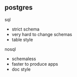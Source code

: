 ## postgres


sql
- strict schema
- very hard to change schemas
- table style

nosql
- schemaless
- faster to produce apps
- doc style